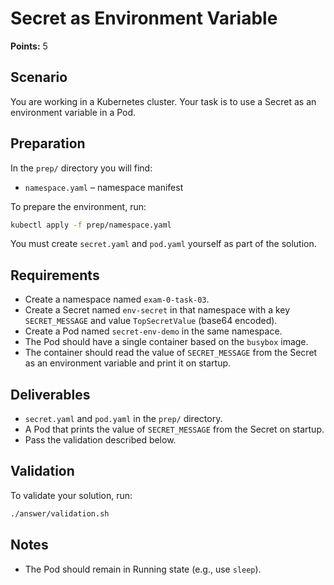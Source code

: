 # Secret as Environment Variable

**Points:** 5

## Scenario
You are working in a Kubernetes cluster. Your task is to use a Secret as an environment variable in a Pod.

## Preparation
In the `prep/` directory you will find:
- `namespace.yaml` – namespace manifest

To prepare the environment, run:

```sh
kubectl apply -f prep/namespace.yaml
```

You must create `secret.yaml` and `pod.yaml` yourself as part of the solution.

## Requirements
- Create a namespace named `exam-0-task-03`.
- Create a Secret named `env-secret` in that namespace with a key `SECRET_MESSAGE` and value `TopSecretValue` (base64 encoded).
- Create a Pod named `secret-env-demo` in the same namespace.
- The Pod should have a single container based on the `busybox` image.
- The container should read the value of `SECRET_MESSAGE` from the Secret as an environment variable and print it on startup.

## Deliverables
- `secret.yaml` and `pod.yaml` in the `prep/` directory.
- A Pod that prints the value of `SECRET_MESSAGE` from the Secret on startup.
- Pass the validation described below.

## Validation
To validate your solution, run:

```sh
./answer/validation.sh
```

## Notes
- The Pod should remain in Running state (e.g., use `sleep`).